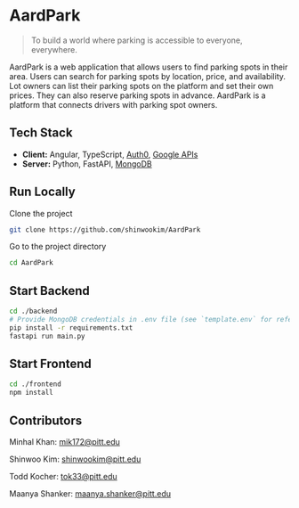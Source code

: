 # AardPark
> To build a world where parking is accessible to everyone, everywhere.

AardPark is a web application that allows users to find parking spots in their area. Users can search for parking spots by location, price, and availability. Lot owners can list their parking spots on the platform and set their own prices. They can also reserve parking spots in advance. AardPark is a platform that connects drivers with parking spot owners.



## Tech Stack
- **Client:** Angular, TypeScript, [Auth0](https://auth0.com/), [Google APIs](https://developers.google.com/apis-explorer)
- **Server:** Python, FastAPI, [MongoDB](https://www.mongodb.com/)


## Run Locally
Clone the project
```bash
git clone https://github.com/shinwookim/AardPark
```
Go to the project directory
```bash
cd AardPark
```

## Start Backend

```bash
cd ./backend
# Provide MongoDB credentials in .env file (see `template.env` for reference)
pip install -r requirements.txt
fastapi run main.py
```

## Start Frontend
```bash
cd ./frontend
npm install
```


## Contributors
Minhal Khan: mik172@pitt.edu

Shinwoo Kim: shinwookim@pitt.edu

Todd Kocher: tok33@pitt.edu

Maanya Shanker: maanya.shanker@pitt.edu
